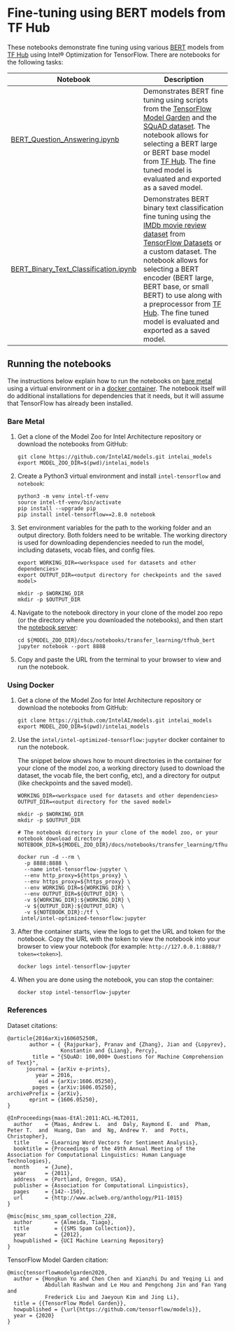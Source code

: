 # Fine-tuning using BERT models from TF Hub

These notebooks demonstrate fine tuning using various [BERT](https://arxiv.org/abs/1810.04805) models
from [TF Hub](https://tfhub.dev) using Intel® Optimization for TensorFlow. There are notebooks for the
following tasks:

| Notebook | Description |
|----------|-------------|
| [BERT_Question_Answering.ipynb](BERT_Question_Answering.ipynb) | Demonstrates BERT fine tuning using scripts from the [TensorFlow Model Garden](https://github.com/tensorflow/models) and the [SQuAD dataset](https://rajpurkar.github.io/SQuAD-explorer/). The notebook allows for selecting a BERT large or BERT base model from [TF Hub](https://tfhub.dev). The fine tuned model is evaluated and exported as a saved model. |
| [BERT_Binary_Text_Classification.ipynb](BERT_Binary_Text_Classification.ipynb) | Demonstrates BERT binary text classification fine tuning using the [IMDb movie review dataset](https://www.tensorflow.org/datasets/catalog/imdb_reviews) from [TensorFlow Datasets](https://www.tensorflow.org/datasets) or a custom dataset. The notebook allows for selecting a BERT encoder (BERT large, BERT base, or small BERT) to use along with a preprocessor from [TF Hub](https://tfhub.dev). The fine tuned model is evaluated and exported as a saved model. |

## Running the notebooks

The instructions below explain how to run the notebooks on [bare metal](#bare-metal) using a
virtual environment or in a [docker container](#using-docker). The notebook itself will do additional
installations for dependencies that it needs, but it will assume that TensorFlow has already
been installed.

### Bare Metal

1. Get a clone of the Model Zoo for Intel Architecture repository or download the notebooks from GitHub:
   ```
   git clone https://github.com/IntelAI/models.git intelai_models
   export MODEL_ZOO_DIR=$(pwd)/intelai_models
   ```
2. Create a Python3 virtual environment and install `intel-tensorflow` and `notebook`:
   ```
   python3 -m venv intel-tf-venv
   source intel-tf-venv/bin/activate
   pip install --upgrade pip
   pip install intel-tensorflow==2.8.0 notebook
   ```
3. Set environment variables for the path to the working folder and an output directory. Both folders
   need to be writable. The working directory is used for downloading dependencies needed to run
   the model, including datasets, vocab files, and config files.
   ```
   export WORKING_DIR=<workspace used for datasets and other dependencies>
   export OUTPUT_DIR=<output directory for checkpoints and the saved model>

   mkdir -p $WORKING_DIR
   mkdir -p $OUTPUT_DIR
   ```
4. Navigate to the notebook directory in your clone of the model zoo repo (or the directory
   where you downloaded the notebooks), and then start the
   [notebook server](https://jupyter.readthedocs.io/en/latest/running.html#starting-the-notebook-server):
   ```
   cd ${MODEL_ZOO_DIR}/docs/notebooks/transfer_learning/tfhub_bert
   jupyter notebook --port 8888
   ```
5. Copy and paste the URL from the terminal to your browser to view and run
   the notebook.

### Using Docker

1. Get a clone of the Model Zoo for Intel Architecture repository or download the notebooks from GitHub:
   ```
   git clone https://github.com/IntelAI/models.git intelai_models
   export MODEL_ZOO_DIR=$(pwd)/intelai_models
   ```
2. Use the `intel/intel-optimized-tensorflow:jupyter` docker container to
   run the notebook.

   The snippet below shows how to mount directories in the container for your clone
   of the model zoo, a working directory (used to download the dataset, the vocab file,
   the bert config, etc), and a directory for output (like checkpoints and the saved
   model).
   ```
   WORKING_DIR=<workspace used for datasets and other dependencies>
   OUTPUT_DIR=<output directory for the saved model>

   mkdir -p $WORKING_DIR
   mkdir -p $OUTPUT_DIR

   # The notebook directory in your clone of the model zoo, or your notebook download directory
   NOTEBOOK_DIR=${MODEL_ZOO_DIR}/docs/notebooks/transfer_learning/tfhub_bert

   docker run -d --rm \
     -p 8888:8888 \
     --name intel-tensorflow-jupyter \
     --env http_proxy=${https_proxy} \
     --env https_proxy=${https_proxy} \
     --env WORKING_DIR=${WORKING_DIR} \
     --env OUTPUT_DIR=${OUTPUT_DIR} \
     -v ${WORKING_DIR}:${WORKING_DIR} \
     -v ${OUTPUT_DIR}:${OUTPUT_DIR} \
     -v ${NOTEBOOK_DIR}:/tf \
    intel/intel-optimized-tensorflow:jupyter
   ```
3. After the container starts, view the logs to get the URL and token for
   the notebook. Copy the URL with the token to view the notebook into your
   browser to view your notebook (for example:
   `http://127.0.0.1:8888/?token=<token>`).
   ```
   docker logs intel-tensorflow-jupyter
   ```
4. When you are done using the notebook, you can stop the container:
   ```
   docker stop intel-tensorflow-jupyter
   ```

### References

Dataset citations:
```
@article{2016arXiv160605250R,
       author = { {Rajpurkar}, Pranav and {Zhang}, Jian and {Lopyrev},
                 Konstantin and {Liang}, Percy},
        title = "{SQuAD: 100,000+ Questions for Machine Comprehension of Text}",
      journal = {arXiv e-prints},
         year = 2016,
          eid = {arXiv:1606.05250},
        pages = {arXiv:1606.05250},
archivePrefix = {arXiv},
       eprint = {1606.05250},
}

@InProceedings{maas-EtAl:2011:ACL-HLT2011,
  author    = {Maas, Andrew L.  and  Daly, Raymond E.  and  Pham, Peter T.  and  Huang, Dan  and  Ng, Andrew Y.  and  Potts, Christopher},
  title     = {Learning Word Vectors for Sentiment Analysis},
  booktitle = {Proceedings of the 49th Annual Meeting of the Association for Computational Linguistics: Human Language Technologies},
  month     = {June},
  year      = {2011},
  address   = {Portland, Oregon, USA},
  publisher = {Association for Computational Linguistics},
  pages     = {142--150},
  url       = {http://www.aclweb.org/anthology/P11-1015}
}

@misc{misc_sms_spam_collection_228,
  author       = {Almeida, Tiago},
  title        = {{SMS Spam Collection}},
  year         = {2012},
  howpublished = {UCI Machine Learning Repository}
}
```

TensorFlow Model Garden citation:
```
@misc{tensorflowmodelgarden2020,
  author = {Hongkun Yu and Chen Chen and Xianzhi Du and Yeqing Li and
            Abdullah Rashwan and Le Hou and Pengchong Jin and Fan Yang and
            Frederick Liu and Jaeyoun Kim and Jing Li},
  title = {{TensorFlow Model Garden}},
  howpublished = {\url{https://github.com/tensorflow/models}},
  year = {2020}
}
```
